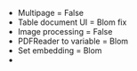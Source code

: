 - Multipage = False
- Table document UI = Blom fix
- Image processing = False
- PDFReader to variable = Blom
- Set embedding = Blom
- 
